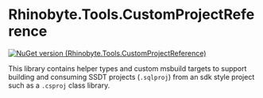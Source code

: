 
# Rhinobyte.Tools.CustomProjectReference

[![NuGet version (Rhinobyte.Tools.CustomProjectReference)](https://img.shields.io/nuget/v/Rhinobyte.Tools.CustomProjectReference.svg?style=flat)](https://www.nuget.org/packages/Rhinobyte.Tools.CustomProjectReference/)

This library contains helper types and custom msbuild targets to support building and consuming SSDT projects (`.sqlproj`) from an sdk style project
such as a `.csproj` class library.